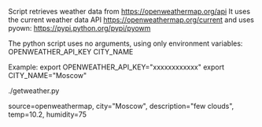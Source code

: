 Script retrieves weather data from https://openweathermap.org/api
It uses the current weather data API https://openweathermap.org/current and uses pyown: https://pypi.python.org/pypi/pyowm

The python script uses no arguments, using only environment variables:
OPENWEATHER_API_KEY
CITY_NAME

Example:
export OPENWEATHER_API_KEY="xxxxxxxxxxxx"
export CITY_NAME="Moscow"

./getweather.py

source=openweathermap, city="Moscow", description="few clouds", temp=10.2, humidity=75
